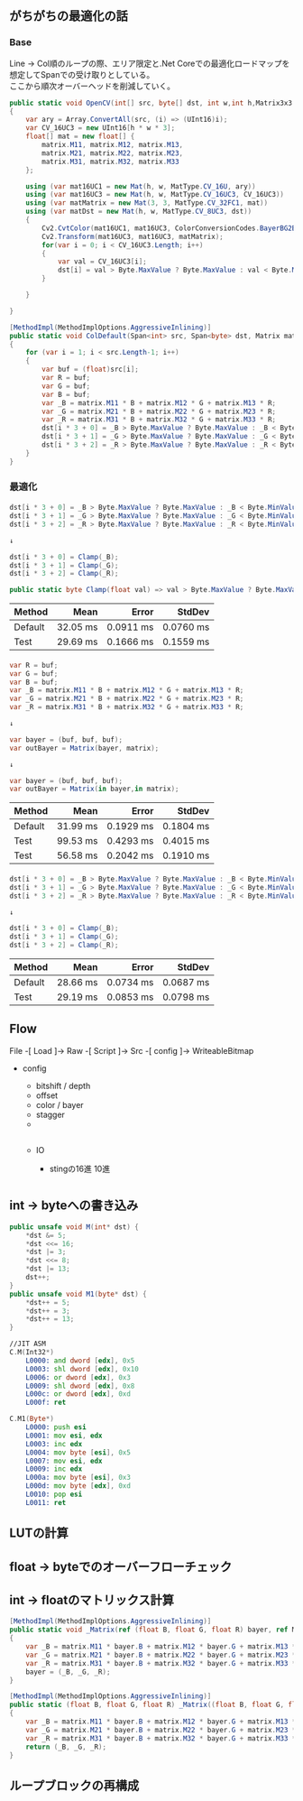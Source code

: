 
## がちがちの最適化の話

### Base

Line -> Col順のループの際、エリア限定と.Net Coreでの最適化ロードマップを想定してSpanでの受け取りとしている。  
ここから順次オーバーヘッドを削減していく。

```cs
public static void OpenCV(int[] src, byte[] dst, int w,int h,Matrix3x3 matrix)
{
    var ary = Array.ConvertAll(src, (i) => (UInt16)i);
    var CV_16UC3 = new UInt16[h * w * 3];
    float[] mat = new float[] {
        matrix.M11, matrix.M12, matrix.M13,
        matrix.M21, matrix.M22, matrix.M23,
        matrix.M31, matrix.M32, matrix.M33
    };

    using (var mat16UC1 = new Mat(h, w, MatType.CV_16U, ary))
    using (var mat16UC3 = new Mat(h, w, MatType.CV_16UC3, CV_16UC3))
    using (var matMatrix = new Mat(3, 3, MatType.CV_32FC1, mat))
    using (var matDst = new Mat(h, w, MatType.CV_8UC3, dst))
    {
        Cv2.CvtColor(mat16UC1, mat16UC3, ColorConversionCodes.BayerBG2BGR);
        Cv2.Transform(mat16UC3, mat16UC3, matMatrix);
        for(var i = 0; i < CV_16UC3.Length; i++)
        {
            var val = CV_16UC3[i];
            dst[i] = val > Byte.MaxValue ? Byte.MaxValue : val < Byte.MinValue ? Byte.MinValue : (byte)val;
        }

    }

}
```

```cs
[MethodImpl(MethodImplOptions.AggressiveInlining)]
public static void ColDefault(Span<int> src, Span<byte> dst, Matrix matrix)
{
    for (var i = 1; i < src.Length-1; i++)
    {
        var buf = (float)src[i];
        var R = buf;
        var G = buf;
        var B = buf;
        var _B = matrix.M11 * B + matrix.M12 * G + matrix.M13 * R;
        var _G = matrix.M21 * B + matrix.M22 * G + matrix.M23 * R;
        var _R = matrix.M31 * B + matrix.M32 * G + matrix.M33 * R;
        dst[i * 3 + 0] = _B > Byte.MaxValue ? Byte.MaxValue : _B < Byte.MinValue ? Byte.MinValue : (byte)_B;
        dst[i * 3 + 1] = _G > Byte.MaxValue ? Byte.MaxValue : _G < Byte.MinValue ? Byte.MinValue : (byte)_G;
        dst[i * 3 + 2] = _R > Byte.MaxValue ? Byte.MaxValue : _R < Byte.MinValue ? Byte.MinValue : (byte)_R;
    }
}
```
### 最適化

####

```cs
dst[i * 3 + 0] = _B > Byte.MaxValue ? Byte.MaxValue : _B < Byte.MinValue ? Byte.MinValue : (byte)_B;
dst[i * 3 + 1] = _G > Byte.MaxValue ? Byte.MaxValue : _G < Byte.MinValue ? Byte.MinValue : (byte)_G;
dst[i * 3 + 2] = _R > Byte.MaxValue ? Byte.MaxValue : _R < Byte.MinValue ? Byte.MinValue : (byte)_R;

↓

dst[i * 3 + 0] = Clamp(_B);
dst[i * 3 + 1] = Clamp(_G);
dst[i * 3 + 2] = Clamp(_R);

public static byte Clamp(float val) => val > Byte.MaxValue ? Byte.MaxValue : val < Byte.MinValue ? Byte.MinValue : (byte)val;

```

|  Method |     Mean |     Error |    StdDev |
|-------- |---------:|----------:|----------:|
| Default | 32.05 ms | 0.0911 ms | 0.0760 ms |
|    Test | 29.69 ms | 0.1666 ms | 0.1559 ms |

####

```cs
var R = buf;
var G = buf;
var B = buf;
var _B = matrix.M11 * B + matrix.M12 * G + matrix.M13 * R;
var _G = matrix.M21 * B + matrix.M22 * G + matrix.M23 * R;
var _R = matrix.M31 * B + matrix.M32 * G + matrix.M33 * R;

↓

var bayer = (buf, buf, buf);
var outBayer = Matrix(bayer, matrix);

↓

var bayer = (buf, buf, buf);
var outBayer = Matrix(in bayer,in matrix);

```

|  Method |     Mean |     Error |    StdDev |
|-------- |---------:|----------:|----------:|
| Default | 31.99 ms | 0.1929 ms | 0.1804 ms |
|    Test | 99.53 ms | 0.4293 ms | 0.4015 ms |
|    Test | 56.58 ms | 0.2042 ms | 0.1910 ms |


####

```cs
dst[i * 3 + 0] = _B > Byte.MaxValue ? Byte.MaxValue : _B < Byte.MinValue ? Byte.MinValue : (byte)_B;
dst[i * 3 + 1] = _G > Byte.MaxValue ? Byte.MaxValue : _G < Byte.MinValue ? Byte.MinValue : (byte)_G;
dst[i * 3 + 2] = _R > Byte.MaxValue ? Byte.MaxValue : _R < Byte.MinValue ? Byte.MinValue : (byte)_R;

↓

dst[i * 3 + 0] = Clamp(_B);
dst[i * 3 + 1] = Clamp(_G);
dst[i * 3 + 2] = Clamp(_R);
```

|  Method |     Mean |     Error |    StdDev |
|-------- |---------:|----------:|----------:|
| Default | 28.66 ms | 0.0734 ms | 0.0687 ms |
|    Test | 29.19 ms | 0.0853 ms | 0.0798 ms |




## Flow

File -[ Load ]-> Raw -[ Script ]-> Src -[ config ]-> WriteableBitmap

- config
  - bitshift / depth
  - offset
  - color / bayer
  - stagger
  -

  ##

  - IO
    - stingの16進 10進

	#

## int -> byteへの書き込み

```CS
public unsafe void M(int* dst) {
    *dst &= 5;
    *dst <<= 16;
    *dst |= 3;
    *dst <<= 8;
    *dst |= 13;
    dst++;
}
public unsafe void M1(byte* dst) {
    *dst++ = 5;
    *dst++ = 3;
    *dst++ = 13;
}
```
```asm
//JIT ASM
C.M(Int32*)
    L0000: and dword [edx], 0x5
    L0003: shl dword [edx], 0x10
    L0006: or dword [edx], 0x3
    L0009: shl dword [edx], 0x8
    L000c: or dword [edx], 0xd
    L000f: ret

C.M1(Byte*)
    L0000: push esi
    L0001: mov esi, edx
    L0003: inc edx
    L0004: mov byte [esi], 0x5
    L0007: mov esi, edx
    L0009: inc edx
    L000a: mov byte [esi], 0x3
    L000d: mov byte [edx], 0xd
    L0010: pop esi
    L0011: ret
```

## LUTの計算



## float -> byteでのオーバーフローチェック

## int -> floatのマトリックス計算

```cs
[MethodImpl(MethodImplOptions.AggressiveInlining)]
public static void _Matrix(ref (float B, float G, float R) bayer, ref Matrix matrix)
{
    var _B = matrix.M11 * bayer.B + matrix.M12 * bayer.G + matrix.M13 * bayer.R;
    var _G = matrix.M21 * bayer.B + matrix.M22 * bayer.G + matrix.M23 * bayer.R;
    var _R = matrix.M31 * bayer.B + matrix.M32 * bayer.G + matrix.M33 * bayer.R;
    bayer = (_B, _G, _R);
}

[MethodImpl(MethodImplOptions.AggressiveInlining)]
public static (float B, float G, float R) _Matrix((float B, float G, float R) bayer, Matrix matrix)
{
    var _B = matrix.M11 * bayer.B + matrix.M12 * bayer.G + matrix.M13 * bayer.R;
    var _G = matrix.M21 * bayer.B + matrix.M22 * bayer.G + matrix.M23 * bayer.R;
    var _R = matrix.M31 * bayer.B + matrix.M32 * bayer.G + matrix.M33 * bayer.R;
    return (_B, _G, _R);
}
```

## ループブロックの再構成
